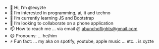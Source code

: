 - 👋 Hi, I’m @exyzte
- 👀 I’m interested in programming, ai, it and techno
- 🌱 I’m currently learning JS and Bootstrap
- 💞️ I’m looking to collaborate on a phone application 
- 📫 How to reach me ... via email @ abunchoflights@gmail.com
- 😄 Pronouns: ... he/him
- ⚡ Fun fact: ... my aka on spotify, youtube, apple music ... etc...  is xyzte

<!---
exyzte/exyzte is a ✨ special ✨ repository because its `README.md` (this file) appears on your GitHub profile.
You can click the Preview link to take a look at your changes.
--->
